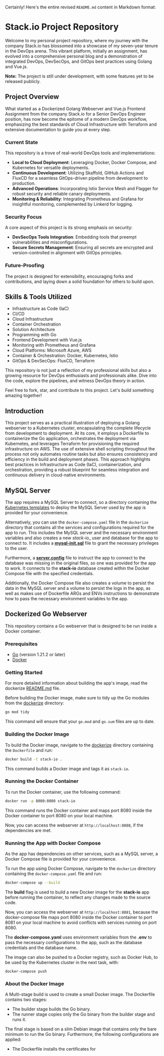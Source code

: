 Certainly! Here's the entire revised `README.md` content in Markdown format:

# Stack.io Project Repository

Welcome to my personal project repository, where my journey with the company Stack.io has blossomed into a showcase of my seven-year tenure in the DevOps arena. This vibrant platform, initially an assignment, has evolved into a comprehensive personal blog and a demonstration of integrated DevOps, DevSecOps, and GitOps best practices using Golang and Vue.js.

**Note:** The project is still under development, with some features yet to be released publicly.

## Project Overview

What started as a Dockerized Golang Webserver and Vue.js Frontend Assignment from the company Stack.io for a Senior DevOps Engineer position, has now become the epitome of a modern DevOps workflow, emphasizing the best standards of Cloud Infrastructure with Terraform and extensive documentation to guide you at every step.

### Current State

This repository is a trove of real-world DevOps tools and implementations:

- **Local to Cloud Deployment**: Leveraging Docker, Docker Compose, and Kubernetes for versatile deployments.
- **Continuous Development**: Utilizing Skaffold, GitHub Actions and FluxCD for a seamless GitOps-driven pipeline from development to production.
- **Advanced Operations**: Incorporating Istio Service Mesh and Flagger for robust security and reliable canary deployments.
- **Monitoring & Reliability**: Integrating Prometheus and Grafana for insightful monitoring, complemented by Linkerd for logging.

### Security Focus

A core aspect of this project is its strong emphasis on security:

- **DevSecOps Tools Integration**: Embedding tools that preempt vulnerabilities and misconfigurations.
- **Secure Secrets Management**: Ensuring all secrets are encrypted and version-controlled in alignment with GitOps principles.

### Future-Proofing

The project is designed for extensibility, encouraging forks and contributions, and laying down a solid foundation for others to build upon.

## Skills & Tools Utilized

- Infrastructure as Code (IaC)
- CI/CD
- Cloud Infrastructure
- Container Orchestration
- Solution Architecture
- Programming with Go
- Frontend Development with Vue.js
- Monitoring with Prometheus and Grafana
- Cloud Platforms: Microsoft Azure, AWS
- Container & Orchestration: Docker, Kubernetes, Istio
- GitOps & DevSecOps: FluxCD, Terraform

This repository is not just a reflection of my professional skills but also a growing resource for DevOps enthusiasts and professionals alike. Dive into the code, explore the pipelines, and witness DevOps theory in action.

Feel free to fork, star, and contribute to this project. Let's build something amazing together!

## Introduction

This project serves as a practical illustration of deploying a Golang webserver to a Kubernetes cluster, encapsulating the complete lifecycle from development to deployment. At its core, it employs a Dockerfile to containerize the Go application, orchestrates the deployment via Kubernetes, and leverages Terraform for provisioning the required infrastructure on AWS. The use of extensive shell scripting throughout the process not only automates routine tasks but also ensures consistency and efficiency in the build and deployment phases. This approach highlights best practices in Infrastructure as Code (IaC), containerization, and orchestration, providing a robust blueprint for seamless integration and continuous delivery in cloud-native environments.

## MySQL Server

The app requires a MySQL Server to connect, so a directory containing the [Kubernetes templates](./kubernetes/mysql) to deploy the MySQL Server used by the app is provided for your convenience.

Alternatively, you can use the `docker-compose.yaml` file in the `dockerize` directory that contains all the services and configurations required for the app to run. This includes the MySQL server and the necessary environment variables and also creates a new _stack-io__ user and database for the app to connect to. It includes a [__mysql-init.sql__](./dockerize/mysql-init.sql) file to grant the necessary privileges to the user.

Furthermore, a [__server.config__](./dockerize/server.config) file to instruct the app to connect to the database was missing in the original files, so one was provided for the app to work. It connects to the __stack-io__ database created within the Docker Compose file with the specified credentials.

Additionally, the Docker Compose file also creates a volume to persist the data in the MySQL server and a volume to persist the logs in the app, as well as makes use of Dockerfile ARGs and ENVs instructions to demonstrate how to pass the necessary environment variables to the app.


## Dockerized Go Webserver

This repository contains a Go webserver that is designed to be run inside a Docker container.

### Prerequisites

- [Go](https://golang.org/dl/) (version 1.21.2 or later)
- [Docker](https://www.docker.com/products/docker-desktop)

### Getting Started

For more detailed information about building the app's image, read the dockerize [README.md](./dockerize/README.md) file.

Before building the Docker image, make sure to tidy up the Go modules from the [dockerize](./dockerize) directory:

```bash
go mod tidy
```

This command will ensure that your `go.mod` and `go.sum` files are up to date.

### Building the Docker Image

To build the Docker image, navigate to the [dockerize](./dockerize) directory containing the `Dockerfile` and run:

```bash
docker build -t stack-io .
```

This command builds a Docker image and tags it as `stack-io`.

### Running the Docker Container

To run the Docker container, use the following command:

```bash
docker run -p 8080:8080 stack-io
```

This command runs the Docker container and maps port 8080 inside the Docker container to port 8080 on your local machine.

Now, you can access the webserver at `http://localhost:8080`, if the dependencies are met.

### Running the App with Docker Compose

As the app has dependencies on other services, such as a MySQL server, a Docker Compose file is provided for your convenience.

To run the app using Docker Compose, navigate to the `dockerize` directory containing the `docker-compose.yaml` file and run:

```bash
docker-compose up --build
```

The __build__ flag is used to build a new Docker image for the __stack-io__ app before running the container, to reflect any changes made to the source code.

Now, you can access the webserver at `http://localhost:8081`, because the docker-compose file maps port 8080 inside the Docker container to port 8081 on your local machine to avoid conflicts with services running on port 8080.

The __docker-compose.yaml__ uses environment variables from the __.env__ to pass the necessary configurations to the app, such as the database credentials and the database name.

The image can also be pushed to a Docker registry, such as Docker Hub, to be used by the Kubernetes cluster in the next task, with:

```
docker-compose push
```

### About the Docker Image

A Multi-stage build is used to create a small Docker image. The Dockerfile contains two stages:

- The builder stage builds the Go binary.
- The runner stage copies only the Go binary from the builder stage and runs it.

The final stage is based on a slim Debian image that contains only the bare minimum to run the Go binary.
Furthermore, the following configurations are applied:

- The Dockerfile installs the certificates for